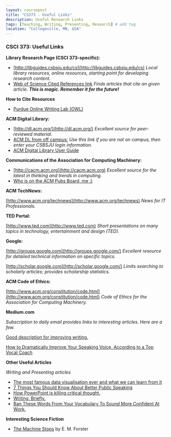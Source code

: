 ```yaml
---
layout: coursepost
title: "CS373 - Useful Links"
description: Useful Research Links
tags: [Teaching, Writing, Presenting, Research] # add tag
location: "Collegeville, MN, USA"
---
```


### CSCI 373: Useful Links

**Library Research Page (CSCI 373-specific):**

- [http://libguides.csbsju.edu/cs](http://libguides.csbsju.edu/cs) _Local library resources, online resources, starting point for developing research content._
- [Web of Science Cited References link](https://www.webofscience.com/wos/woscc/basic-search) _Finds articles that cite an given article. **This is magic.  Remember it for the future!**_

**How to Cite Resources**
- [Purdue Online Writing Lab (OWL)](https://owl.purdue.edu/owl/purdue_owl.html)

**ACM Digital Library:**

- [http://dl.acm.org/](http://dl.acm.org/) _Excellent source for peer-reviewed material._
- [ACM DL from off campus:](https://dl-acm-org.ezproxy.csbsju.edu/search/advanced) _Use this link if you are not on campus, then enter your CSBSJU login information._
- [ACM Digital Library User Guide](https://libraries.acm.org/binaries/content/assets/libraries/acm-digital-library-user-guide.pdf)

**Communications of the Association for Computing Machinery:**

- [http://cacm.acm.org](http://cacm.acm.org) _Excellent source for the latest in thinking and trends in computing._
- [Who is on the ACM Pubs Board, me :)](https://www.acm.org/publications/publications-board-committees)

**ACM TechNews:**

[http://www.acm.org/technews](http://www.acm.org/technews) _News for IT Professionals._

**TED Portal:**

[http://www.ted.com](http://www.ted.com) _Short presentations on many topics in technology, entertainment and design (TED)._

**Google:**

[http://groups.google.com](http://groups.google.com/) _Excellent resource for detailed technical information on specific topics._

[http://scholar.google.com](http://scholar.google.com/) _Limits searching to scholarly articles; provides scholarship statistics._

**ACM Code of Ethics:**

[http://www.acm.org/constitution/code.html](http://www.acm.org/constitution/code.html) _Code of Ethics for the Association for Computing Machinery._

**Medium.com**

_Subscription to daily email provides links to interesting articles.  Here are a few._

[Good description for improving writing.](https://medium.com/practicecomesfirst/dr-jordan-b-petersons-10-step-guide-to-clearer-thinking-through-essay-writing-1ab79a94937)

[How to Dramatically Improve Your Speaking Voice, According to a Top Vocal Coach](https://medium.com/better-humans/how-to-dramatically-improve-your-speaking-voice-according-to-a-top-vocal-coach-4ae67cdb160d)

**Other Useful Articles**

_Writing and Presenting articles_

- [The most famous data visualisation ever and what we can learn from it](https://towardsdatascience.com/the-most-famous-data-visualisation-ever-and-what-we-can-learn-from-it-abcdfa772548)
- [7 Things You Should Know About Better Public Speaking](https://medium.com/digital-marketing-enthusiast/7-things-you-should-know-about-better-public-speaking-7a30c48507a4)
- [How PowerPoint is killing critical thought.](https://www.theguardian.com/commentisfree/2015/sep/23/powerpoint-thought-students-bullet-points-information?CMP=ema_565a)
- [Writing, Briefly.](http://www.paulgraham.com/writing44.html)
- [Ban These Words From Your Vocabulary To Sound More Confident At Work.](https://www.forbes.com/sites/melodywilding/2016/06/20/ban-these-words-from-your-vocabulary-to-sound-more-confident-at-work/#63c084361807)

**Interesting Science Fiction**

- [The Machine Stops](http://www.visbox.com/prajlich/forster.html) by E. M. Forster
